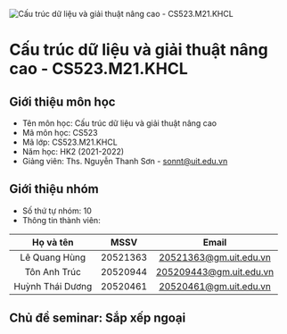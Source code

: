 ![**Cấu trúc dữ liệu và giải thuật nâng cao - CS523.M21.KHCL**](https://www.uit.edu.vn/sites/vi/files/banner_uit_0.png)

# **Cấu trúc dữ liệu và giải thuật nâng cao - CS523.M21.KHCL**
## Giới thiệu môn học

- Tên môn học: Cấu trúc dữ liệu và giải thuật nâng cao
- Mã môn học: CS523
- Mã lớp: CS523.M21.KHCL
- Năm học: HK2 (2021-2022)
- Giảng viên: Ths. Nguyễn Thanh Sơn - sonnt@uit.edu.vn

## Giới thiệu nhóm

- Số thứ tự nhóm: 10
- Thông tin thành viên: 

|       Họ và tên       |      MSSV     |    Email              |
| :-------------------: |:-------------:|:--------------------: |
|    Lê Quang Hùng      |    20521363   |20521363@gm.uit.edu.vn |
|     Tôn Anh Trúc      |    20520944   |205209443@gm.uit.edu.vn|
|    Huỳnh Thái Dương   |    20520461   |20520461@gm.uit.edu.vn |


## Chủ đề seminar: Sắp xếp ngoại
